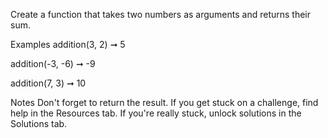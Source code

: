 Create a function that takes two numbers as arguments and returns their sum.

Examples
addition(3, 2) ➞ 5

addition(-3, -6) ➞ -9

addition(7, 3) ➞ 10

Notes
Don't forget to return the result.
If you get stuck on a challenge, find help in the Resources tab.
If you're really stuck, unlock solutions in the Solutions tab.